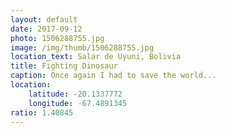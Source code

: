 ```yaml
---
layout: default
date: 2017-09-12
photo: 1506288755.jpg
image: /img/thumb/1506288755.jpg
location_text: Salar de Uyuni, Bolivia
title: Fighting Dinosaur
caption: Once again I had to save the world...
location:
    latitude: -20.1337772
    longitude: -67.4891345
ratio: 1.40845
---
```

